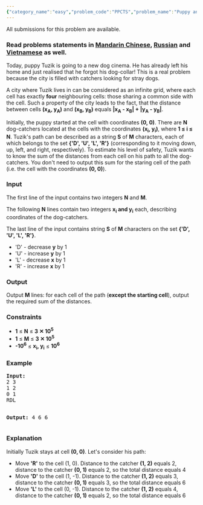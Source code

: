 ```yaml
---
{"category_name":"easy","problem_code":"PPCTS","problem_name":"Puppy and Catchers","languages_supported":{"0":"ADA","1":"ASM","2":"BASH","3":"BF","4":"C","5":"C99 strict","6":"CAML","7":"CLOJ","8":"CLPS","9":"CPP 4.3.2","10":"CPP 4.9.2","11":"CPP14","12":"CS2","13":"D","14":"ERL","15":"FORT","16":"FS","17":"GO","18":"HASK","19":"ICK","20":"ICON","21":"JAVA","22":"JS","23":"LISP clisp","24":"LISP sbcl","25":"LUA","26":"NEM","27":"NICE","28":"NODEJS","29":"PAS fpc","30":"PAS gpc","31":"PERL","32":"PERL6","33":"PHP","34":"PIKE","35":"PRLG","36":"PYPY","37":"PYTH","38":"PYTH 3.4","39":"RUBY","40":"SCALA","41":"SCM chicken","42":"SCM guile","43":"SCM qobi","44":"ST","45":"TCL","46":"TEXT","47":"WSPC"},"max_timelimit":1,"source_sizelimit":50000,"problem_author":"pavel1996","problem_tester":"kostya_by","date_added":"24-01-2016","tags":{"0":"cook67","1":"geometry","2":"implementation","3":"maths","4":"pavel1996","5":"sorting"},"editorial_url":"http://discuss.codechef.com/problems/PPCTS","time":{"view_start_date":1456081200,"submit_start_date":1456081200,"visible_start_date":1456081200,"end_date":1735669800},"layout":"problem"}
---
```

<span class="solution-visible-txt">All submissions for this problem are available.</span><h3> Read problems statements in <a target="_blank" href="http://www.codechef.com/download/translated/COOK67/mandarin/PPCTS.pdf">Mandarin Chinese</a>, <a target="_blank" href="http://www.codechef.com/download/translated/COOK67/russian/PPCTS.pdf">Russian</a> and <a target="_blank" href="http://www.codechef.com/download/translated/COOK67/vietnamese/PPCTS.pdf">Vietnamese</a> as well.</h3>


<p>Today, puppy Tuzik is going to a new dog cinema. He has already left his home and just realised that he forgot his dog-collar! This is a real problem because the city is filled with catchers looking for stray dogs.</p>
<p>A city where Tuzik lives in can be considered as an infinite grid, where each cell has exactly <b>four</b> neighbouring cells: those sharing a common side with the cell. Such a property of the city leads to the fact, that the distance between cells <b>(x<sub>A</sub>, y<sub>A</sub>)</b> and <b>(x<sub>B</sub>, y<sub>B</sub>)</b> equals <b>|x<sub>A</sub> - x<sub>B</sub>| + |y<sub>A</sub> - y<sub>B</sub>|</b>.</p>

<p>Initially, the puppy started at the cell with coordinates <b>(0, 0)</b>. There are <b>N</b> dog-catchers located at the cells with the coordinates <b>(x<sub>i</sub>, y<sub>i</sub>)</b>, where <b>1 ≤ i ≤ N</b>. Tuzik's path can be described as a string <b>S</b> of <b>M</b> characters, each of which belongs to the set <b>{'D', 'U', 'L', 'R'}</b> (corresponding to it moving down, up, left, and right, respectively). To estimate his level of safety, Tuzik wants to know the sum of the distances from each cell on his path to all the dog-catchers. You don't need to output this sum for the staring cell of the path (i.e. the cell with the coordinates <b>(0, 0)</b>).</p>

<h3>Input</h3>
<p>The first line of the input contains two integers <b>N</b> and <b>M</b>.</p>
<p>The following <b>N</b> lines contain two integers <b>x<sub>i</sub> and y<sub>i</sub></b> each, describing coordinates of the dog-catchers.</p>
<p>The last line of the input contains string <b>S</b> of <b>M</b> characters on the set <b>{'D', 'U', 'L', 'R'}</b>.</p>
<ul>
<li>'D' - decrease <b>y</b> by 1</li>
<li>'U' - increase <b>y</b> by 1</li>
<li>'L' - decrease <b>x</b> by 1</li>
<li>'R' - increase <b>x</b> by 1</li>
</ul>

<h3>Output</h3>
<p>Output <b>M</b> lines: for each cell of the path (<b>except the starting cell</b>), output the required sum of the distances.</p>

<h3>Constraints</h3>
<ul>
<li><b>1</b> ≤ <b>N</b> ≤ <b>3 ✕ 10<sup>5</sup></b></li>
<li><b>1</b> ≤ <b>M</b> ≤ <b>3 ✕ 10<sup>5</sup></b></li>
<li><b>-10<sup>6</sup></b> ≤ <b>x<sub>i</sub>, y<sub>i</sub></b> ≤ <b>10<sup>6</sup></b></li>
</ul>

<h3>Example</h3>
<pre><b>Input:</b>
2 3
1 2
0 1
RDL

<b>Output:</b>
4
6
6
</pre>

<h3>Explanation</h3>
<p>
Initially Tuzik stays at cell <b>(0, 0)</b>. Let's consider his path:
<ul>
<li>Move <b>'R'</b> to the cell (1, 0). Distance to the catcher <b>(1, 2)</b> equals 2, distance to the catcher <b>(0, 1)</b> equals 2, so the total distance equals 4</li>
<li>Move <b>'D'</b> to the cell (1, -1). Distance to the catcher <b>(1, 2)</b> equals 3, distance to the catcher <b>(0, 1)</b> equals 3, so the total distance equals 6</li>
<li>Move <b>'L'</b> to the cell (0, -1). Distance to the catcher <b>(1, 2)</b> equals 4, distance to the catcher <b>(0, 1)</b> equals 2, so the total distance equals 6</li>
</ul>
</p>